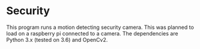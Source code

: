 # Security
This program runs a motion detecting security camera. This was planned to load on a raspberry pi connected to a camera. The dependencies are Python 3.x (tested on 3.6) and OpenCv2.
